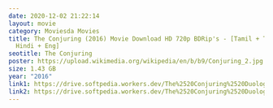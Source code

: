 ```yaml
---
date: 2020-12-02 21:22:14
layout: movie
category: Moviesda Movies
title: The Conjuring (2016) Movie Download HD 720p BDRip's - [Tamil + Telugu +
  Hindi + Eng]
seotitle: The Conjuring
poster: https://upload.wikimedia.org/wikipedia/en/b/b9/Conjuring_2.jpg
size: 1.43 GB
year: "2016"
link1: https://drive.softpedia.workers.dev/The%2520Conjuring%2520Duology/(%2520Telegram%2520%40isaiminidownload%2520)%2520-%2520The%2520Conjuring%25202%2520(2016)%5B720p%2520BDRip%2520-%2520%5BTamil%2520%2B%2520Telugu%2520%2B%2520Hindi%2520%2B%2520Eng%5D%2520-%2520x264%2520-%25201.3GB%5D.mkv?rootId=0AN9zhQ1hps-9Uk9PVA
link2: https://drive.softpedia.workers.dev/The%2520Conjuring%2520Duology/(%2520Telegram%2520%40isaiminidownload%2520)%2520-%2520The%2520Conjuring%25202%2520(2016)%5B720p%2520BDRip%2520-%2520%5BTamil%2520%2B%2520Telugu%2520%2B%2520Hindi%2520%2B%2520Eng%5D%2520-%2520x264%2520-%25201.3GB%5D.mkv?rootId=0AN9zhQ1hps-9Uk9PVA
---
```

